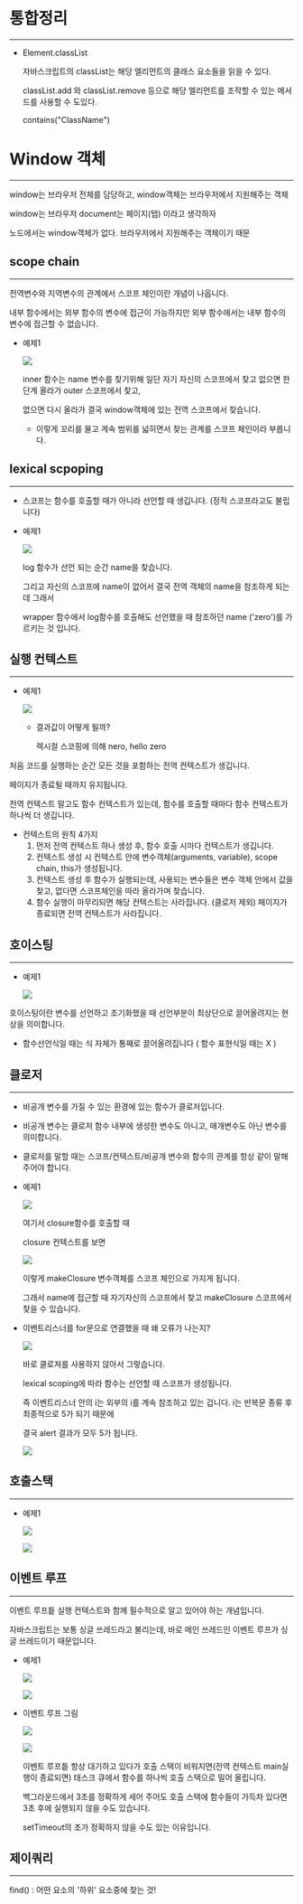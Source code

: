 # 통합정리

---

- Element.classList

    자바스크립트의 classList는 해당 엘리먼트의 클래스 요소들을 읽을 수 있다.

    classList.add 와 classList.remove 등으로 해당 엘리먼트를 조작할 수 있는 메서드를 사용할 수 도있다.

    contains("ClassName") 

# Window 객체

---

window는 브라우저 전체를 담당하고, window객체는 브라우저에서 지원해주는 객체

window는 브라우저 document는 페이지(탭) 이라고 생각하자

노드에서는 window객체가 없다. 브라우저에서 지원해주는 객체이기 때문

## scope chain

---

전역변수와 지역변수의 관계에서 스코프 체인이란 개념이 나옵니다.

내부 함수에서는 외부 함수의 변수에 접근이 가능하지만 외부 함수에서는 내부 함수의 변수에 접근할 수 없습니다.

- 예제1

    ![](-7b3254e1-116c-40a9-9366-93f79d5a063duntitled)

    inner 함수는 name 변수를 찾기위해 일단 자기 자신의 스코프에서 찾고 없으면 한 단계 올라가 outer 스코프에서 찾고,

    없으면 다시 올라가 결국 window객체에 있는 전역 스코프에서 찾습니다.

    - 이렇게 꼬리를 물고 계속 범위를 넓히면서 찾는 관계를 스코프 체인이라 부릅니다.

## lexical scpoping

---

- 스코프는 함수를 호출할 때가 아니라 선언할 때 생깁니다. (정적 스코프라고도 불립니다)
- 예제1

    ![](-a3b71acc-c65d-4480-b2e1-fecd8954611auntitled)

    log 함수가 선언 되는 순간 name을 찾습니다.

    그리고 자신의 스코프에 name이 없어서 결국 전역 객체의 name을 참조하게 되는데 그래서

    wrapper 함수에서 log함수를 호출해도 선언했을 때 참조하던 name ('zero')를 가르키는 것 입니다.

## 실행 컨텍스트

---

- 예제1

    ![](-beb603fe-37fa-4e32-8458-97cc61a39312untitled)

    - 결과값이 어떻게 될까?

        렉시컬 스코핑에 의해 nero, hello zero

처음 코드를 실행하는 순간 모든 것을 포함하는 전역 컨텍스트가 생깁니다.

페이지가 종료될 때까지 유지됩니다.

전역 컨텍스트 말고도 함수 컨텍스트가 있는데, 함수를 호출할 때마다 함수 컨텍스트가 하나씩 더 생깁니다.

- 컨텍스트의 원칙 4가지
    1. 먼저 전역 컨텍스트 하나 생성 후, 함수 호출 시마다 컨텍스트가 생깁니다.
    2. 컨텍스트 생성 시 컨텍스트 안에 변수객체(arguments, variable), scope chain, this가 생성됩니다.
    3. 컨텍스트 생성 후 함수가 실행되는데, 사용되는 변수들은 변수 객체 안에서 값을 찾고, 없다면 스코프체인을 따라 올라가며 찾습니다.
    4. 함수 실행이 마무리되면 해당 컨텍스트는 사라집니다. (클로저 제외) 페이지가 종료되면 전역 컨텍스트가 사라집니다.

## 호이스팅

---

- 예제1

    ![](-ae56886b-1783-4347-9b95-b28a042c0129untitled)

호이스팅이란 변수를 선언하고 초기화했을 때 선언부분이 최상단으로 끌어올려지는 현상을 의미합니다.

- 함수선언식일 때는 식 자체가 통째로 끌어올려집니다 ( 함수 표현식일 때는 X )

## 클로저

---

- 비공개 변수를 가질 수 있는 환경에 있는 함수가 클로저입니다.
- 비공개 변수는 클로저 함수 내부에 생성한 변수도 아니고, 매개변수도 아닌 변수를 의미합니다.
- 클로저를 말할 때는 스코프/컨텍스트/비공개 변수와 함수의 관계를 항상 같이 말해주어야 합니다.

- 예제1

    ![](-a8cb12c1-6faf-4146-b367-6e6999d461c2untitled)

    여기서 closure함수를 호출할 때

    closure 컨텍스트를 보면

    ![](-9869664d-7e92-4255-bd80-654d55b9c074untitled)

    이렇게 makeClosure 변수객체를 스코프 체인으로 가지게 됩니다.

    그래서 name에 접근할 때 자기자신의 스코프에서 찾고 makeClosure 스코프에서 찾을 수 있습니다.

- 이벤트리스너를 for문으로 연결했을 때 왜 오류가 나는지?

    ![](-41abb3e2-166c-48d0-8541-30c3a9a5984funtitled)

    바로 클로져를 사용하지 않아서 그렇습니다.

    lexical scoping에 따라 함수는 선언할 때 스코프가 생성됩니다.

    즉 이벤트리스너 안의 i는 외부의 i를 계속 참조하고 있는 겁니다. i는 반복문 종류 후 최종적으로 5가 되기 때문에

    결국 alert  결과가 모두 5가 됩니다.

    ![](-28ec5474-d0ee-46fe-a97a-1108eb9c6ae5untitled)

## 호출스택

---

- 예제1

    ![](-2e97217f-1c86-4ce0-a68e-9b9510dcefe3untitled)

    ![](-ce39f905-113b-48d4-bcdc-81b9c30539e9untitled)

## 이벤트 루프

---

이벤트 루프틑 실행 컨텍스트와 함께 필수적으로 알고 있어야 하는 개념입니다.

자바스크립트는 보통 싱글 쓰레드라고 불리는데, 바로 메인 쓰레드인 이벤트 루프가 싱글 쓰레드이기 때문입니다.

- 예제1

    ![](-df645ba5-8a4d-4cd9-91a8-086b0392395cuntitled)

    ![](-1c35dbc5-d1e0-43ee-aec7-99c1aaef4b04untitled)

- 이벤트 루프 그림

    ![](-b321c93a-2cb9-4201-86d4-e84c37da966cuntitled)

    ![](-f318cca8-02dc-4684-a4a5-4ba284fcb1e2untitled)

    이벤트 루프틑 항상 대기하고 있다가 호출 스택이 비워지면(전역 컨텍스트 main실행이 종료되면) 태스크 큐에서 함수를 하나씩 호출 스택으로 밀어 올립니다.

    백그라운드에서 3초를 정확하게 세어 주어도 호출 스택에 함수들이 가득차 있다면 3초 후에 실행되지 않을 수도 있습니다.

    setTimeout의 초가 정확하지 않을 수도 있는 이유입니다.

## 제이쿼리

---

find() : 어떤 요소의 '하위' 요소중에 찾는 것!